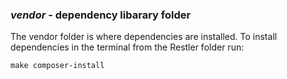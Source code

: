 ### *vendor* - dependency libarary folder

The vendor folder is where dependencies are installed.
To install dependencies in the terminal from the Restler folder run:

    make composer-install
